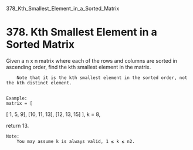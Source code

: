378_Kth_Smallest_Element_in_a_Sorted_Matrix
# 378. Kth Smallest Element in a Sorted Matrix

Given a n x n matrix where each of the rows and columns are sorted in ascending
        order, find the kth smallest element in the matrix.

    
        Note that it is the kth smallest element in the sorted order, not the kth distinct element.
    

    Example:
    matrix = [
   [ 1,  5,  9],
   [10, 11, 13],
   [12, 13, 15]
],
k = 8,

return 13.

    

    Note: 
        You may assume k is always valid, 1 ≤ k ≤ n2.